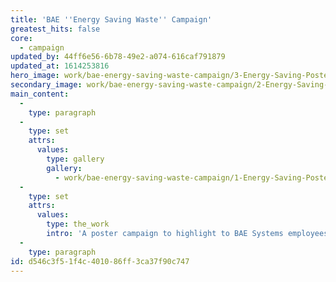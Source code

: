 ```yaml
---
title: 'BAE ''Energy Saving Waste'' Campaign'
greatest_hits: false
core:
  - campaign
updated_by: 44ff6e56-6b78-49e2-a074-616caf791879
updated_at: 1614253816
hero_image: work/bae-energy-saving-waste-campaign/3-Energy-Saving-Posters-v2.jpg
secondary_image: work/bae-energy-saving-waste-campaign/2-Energy-Saving-Posters-v2.jpg
main_content:
  -
    type: paragraph
  -
    type: set
    attrs:
      values:
        type: gallery
        gallery:
          - work/bae-energy-saving-waste-campaign/1-Energy-Saving-Posters-v2.jpg
  -
    type: set
    attrs:
      values:
        type: the_work
        intro: 'A poster campaign to highlight to BAE Systems employees the amount of wasted energy the business goes through during the Easter holiday period. To connect with a large audience, we have taken a tongue-in-cheek approach with some creative copywriting to deliver the financial figures to people in a way we can all relate, and after a successful reaction to the campaign, a similar approach has been taken for a Christmas campaign. An important message delivered in a fun way to great effect.'
  -
    type: paragraph
id: d546c3f5-1f4c-4010-86ff-3ca37f90c747
---
```

